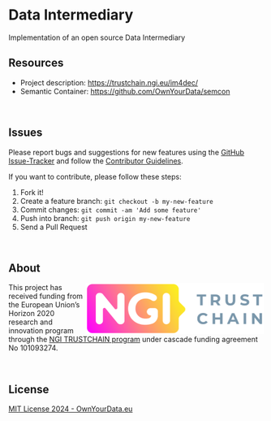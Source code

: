 # Data Intermediary
Implementation of an open source Data Intermediary

## Resources
* Project description: https://trustchain.ngi.eu/im4dec/    
* Semantic Container: https://github.com/OwnYourData/semcon

&nbsp;    

## Issues

Please report bugs and suggestions for new features using the [GitHub Issue-Tracker](https://github.com/OwnYourData/dc-intermediary/issues) and follow the [Contributor Guidelines](https://github.com/twbs/ratchet/blob/master/CONTRIBUTING.md).

If you want to contribute, please follow these steps:

1. Fork it!
2. Create a feature branch: `git checkout -b my-new-feature`
3. Commit changes: `git commit -am 'Add some feature'`
4. Push into branch: `git push origin my-new-feature`
5. Send a Pull Request

&nbsp;    

## About  

<img align="right" src="https://raw.githubusercontent.com/OwnYourData/dc-intermediary/main/res/logo-ngi-trustchain-positive.png" height="100">This project has received funding from the European Union’s Horizon 2020 research and innovation program through the [NGI TRUSTCHAIN program](https://trustchain.ngi.eu/) under cascade funding agreement No 101093274.

<br clear="both" />

## License

[MIT License 2024 - OwnYourData.eu](https://github.com/OwnYourData/dc-intermediary/blob/main/LICENSE)
